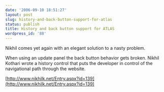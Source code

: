 ```yaml
---
date: '2006-09-10 18:51:27'
layout: post
slug: history-and-back-button-support-for-atlas
status: publish
title: History and back button support for ATLAS
wordpress_id: '88'
---
```


Nikhil comes yet again with an elegant solution to a nasty problem.

When using an update panel the back button behavior gets broken. Nikhil Kothari wrote a history control that puts the developer in control of the navigational path through the website.  
  
[http://www.nikhilk.net/Entry.aspx?id=139](http://www.nikhilk.net/Entry.aspx?id=139)
